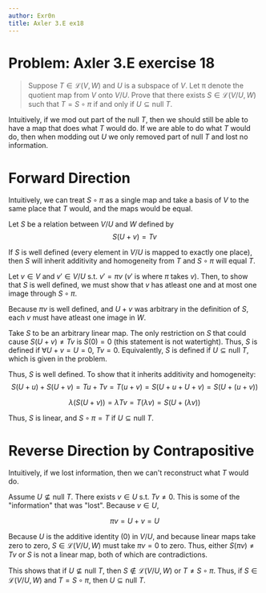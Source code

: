 ```yaml
---
author: Exr0n
title: Axler 3.E ex18
---
```


# Problem: Axler 3.E exercise 18

> Suppose $T \in \mathcal L(V, W)$ and $U$ is a subspace of $V$. Let π
> denote the quotient map from $V$ onto $V/U$. Prove that there exists
> $S \in \mathcal L(V/U, W)$ such that $T = S \circ \pi$ if and only if
> $U \subseteq \text{null }T$.

Intuitively, if we mod out part of the $\text{null }T$, then we should
still be able to have a map that does what $T$ would do. If we are able
to do what $T$ would do, then when modding out $U$ we only removed part
of $\text{null }T$ and lost no information.

# Forward Direction

Intuitively, we can treat $S \circ \pi$ as a single map and take a basis
of $V$ to the same place that $T$ would, and the maps would be equal.

Let $S$ be a relation between $V/U$ and $W$ defined by $$ S(U+v) = Tv $$

If $S$ is well defined (every element in $V/U$ is mapped to exactly one
place), then $S$ will inherit additivity and homogeneity from $T$ and
$S \circ \pi$ will equal $T$.

Let $v \in V$ and $v' \in V/U$ s.t. $v' = \pi v$ ($v'$ is where $\pi$
takes $v$). Then, to show that $S$ is well defined, we must show that
$v$ has atleast one and at most one image through $S \circ \pi$.

Because $\pi v$ is well defined, and $U+v$ was arbitrary in the
definition of $S$, each $v$ must have atleast one image in $W$.

Take $S$ to be an arbitrary linear map. The only restriction on $S$ that
could cause $S(U+v) \neq Tv$ is $S(0) = 0$ (this statement is not
watertight). Thus, $S$ is defined if $\forall U+v = U = 0$, $Tv = 0$.
Equivalently, $S$ is defined if $U \subseteq \text{null }T$, which is
given in the problem.

Thus, $S$ is well defined. To show that it inherits additivity and
homogeneity:
$$ S(U+u) + S(U+v) = Tu + Tv = T(u+v) = S(U+u + U+v) = S(U+(u+v)) $$

$$ \lambda\left(S(U+v)\right) = \lambda Tv = T(\lambda v) = S(U+(\lambda v)) $$

Thus, $S$ is linear, and $S \circ \pi = T$ if
$U \subseteq \text{null }T$.

# Reverse Direction by Contrapositive

Intuitively, if we lost information, then we can\'t reconstruct what $T$
would do.

Assume $U \nsubseteq \text{null }T$. There exists $v \in U$ s.t.
$Tv \neq 0$. This is some of the \"information\" that was \"lost\".
Because $v \in U$,

$$ \pi v = U + v = U $$

Because $U$ is the additive identity ($0$) in $V/U$, and because linear
maps take zero to zero, $S \in \mathcal L(V/U, W)$ must take $\pi v = 0$
to zero. Thus, either $S(\pi v) \neq Tv$ or $S$ is not a linear map,
both of which are contradictions.

This shows that if $U \nsubseteq \text{null }T$, then
$S \notin \mathcal L(V/U, W)$ or $T \neq S \circ \pi$. Thus, if
$S \in \mathcal L(V/U, W)$ and $T = S \circ \pi$, then
$U \subseteq \text{null }T$.

